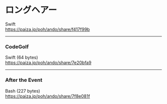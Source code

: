 ロングヘアー
============
  
  
Swift  
https://paiza.jp/poh/ando/share/f417f99b  


------
### CodeGolf
  
  
Swift (64 bytes)  
https://paiza.jp/poh/ando/share/7e20bfa9  
  
  
  
-----
### After the Event
  
  
Bash (227 bytes)  
https://paiza.jp/poh/ando/share/7f8e081f  
  
